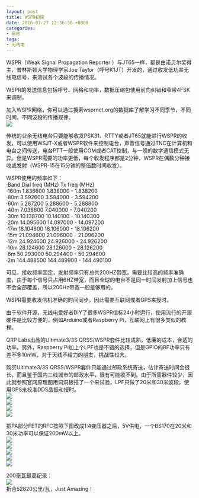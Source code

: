 ```yaml
---
layout: post
title: WSPR初探
date: 2016-07-27 12:36:36 +0800
categories:
- 日志
tags:
- 无线电
---
```



WSPR（Weak Signal Propagation Reporter ）与JT65一样，都是由诺贝尔奖得主，普林斯顿大学物理学家Joe Taylor（呼号K1JT）开发的，通过收发低功率无线电信号，来测试各个波段的传播情况。    

WSPR的发送信息包括呼号、网格和功率，数据压缩包使用前向纠错和窄带4FSK来调制。    

加入WSPR网络，你可以通过搜索wsprnet.org的数据库了解学习不同季节，不同时间，不同波段的传播规律。    
![](https://github.com/bh3nvn/bh3nvn.github.io/raw/master/image/2016-07-27-00.jpg)       

传统的业余无线电台只要能够收发PSK31、RTTY或者JT65就能进行WSPR的收发，可以使用WSJT-X或者WSPR软件来控制电台，声音信号通过TNC在计算机和电台之间传送，电台PTT一般使用COM或者CAT控制，与一般的数字通信模式无异。但是WSPR需要的功率更低，每个收发程序都是2分钟，WSPR在偶数分钟接收或发射（WSPR-15在15分钟的整倍数时间收发）。  

WSPR使用的频率如下：    
·Band Dial freq (MHz) Tx freq (MHz)    
·160m 1.836600 1.838000 - 1.838200    
·80m 3.592600 3.594000 - 3.594200    
·60m 5.287200 5.288600 - 5.288800    
·40m	7.038600 7.040000 - 7.040200    
·30m 10.138700 10.140100 - 10.140300    
·20m 14.095600 14.097000 - 14.097200    
·17m 18.104600 18.106000 - 18.106200    
·15m 21.094600 21.096000 - 21.096200     
·12m 24.924600	24.926000 - 24.926200    
·10m 28.124600	28.126000 - 28.126200    
·6m 50.293000	50.294400 - 50.294600    
·2m 144.488500	144.489900 - 144.490100    

可见，接收频率固定，发射频率只有总共200HZ带宽，需要比较高的频率准确度，由于每个信号只占用6HZ带宽，而且全球的电台不是同一时间发射加上信号也不会全部覆盖，所以200Hz带宽一般是够用的。    

WSPR需要收发信机准确的时间同步，因此需要互联网或者GPS来授时。    

由于软件开源，无线电爱好者DIY了很多WSPR信标24小时运行，使用流行的开源硬件是比较方便的，例如Arduino或者Raspberry Pi，互联网上有很多类似的教程。

QRP Labs出品的Ultimate3/3S QRSS/WSPR套件比较成熟，低廉的成本，合适的功率。另外，Raspberry Pi加上个LPF也是不错的选择，但是GPIO的RF功率只有差不多10mW，对于天线不给力的朋友，挑战性较大。

购买Ultimate3/3S QRSS/WSPR套件只能通过邮政系统寄送，估计寄送时间会很长，而且鉴于国内三线城市的邮政水平，很有可能收不到。由于所需器件较少，因此就参照官网原理图用洞洞板搭了一个来试验，LPF只做了20米和30米波段，使用GPS来校准DDS晶振和授时。      
![](https://github.com/bh3nvn/bh3nvn.github.io/raw/master/image/2016-07-27-01.JPG)     
![](https://github.com/bh3nvn/bh3nvn.github.io/raw/master/image/2016-07-27-03.JPG)      
![](https://github.com/bh3nvn/bh3nvn.github.io/raw/master/image/2016-07-27-04.JPG)      
![](https://github.com/bh3nvn/bh3nvn.github.io/raw/master/image/2016-07-27-06.JPG)     

把PA部分FET的RFC按照下图改成1:4变压器之后，5V供电，一个BS170在20米和30米功率可以保证200mW以上。    
![](https://github.com/bh3nvn/bh3nvn.github.io/raw/master/image/2016-07-27-10.jpg)     		
![](https://github.com/bh3nvn/bh3nvn.github.io/raw/master/image/2016-07-27-09.jpg)      
![](https://github.com/bh3nvn/bh3nvn.github.io/raw/master/image/2016-07-27-11.jpg)    
![](https://github.com/bh3nvn/bh3nvn.github.io/raw/master/image/2016-07-27-12.jpg)      
![](https://github.com/bh3nvn/bh3nvn.github.io/raw/master/image/2016-07-27-13.jpg)      

200毫瓦最高纪录：      
![](https://github.com/bh3nvn/bh3nvn.github.io/raw/master/image/2016-07-27-08.jpg)      
折合52820公里/瓦，Just Amazing！    
